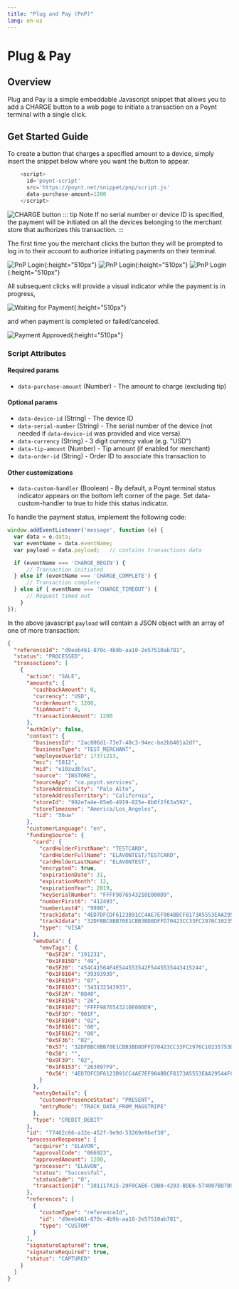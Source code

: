 ```yaml
---
title: "Plug and Pay (PnP)"
lang: en-us
---
```

# Plug & Pay

## Overview

Plug and Pay is a simple embeddable Javascript snippet that allows you to add a CHARGE button to a web page to initiate a transaction on a Poynt terminal with a single click.

## Get Started Guide

To create a button that charges a specified amount to a device, simply insert
the snippet below where you want the button to appear.

```javascript
    <script>
      id='poynt-script'
      src='https://poynt.net/snippet/pnp/script.js'
      data-purchase-amount=1200
    </script>
```

![CHARGE button](../assets/pnp1.png)
::: tip Note
If no serial number or device ID is specified, the payment will be initiated on all the devices belonging to the merchant store that authorizes this transaction. 
:::

The first time you the merchant clicks the button they will be prompted to log in to their account to authorize initiating payments on their terminal.

![PnP Login](../assets/pnp2.png){:height="510px"}
![PnP Login](../assets/pnp4.png){:height="510px"}
![PnP Login](../assets/pnp3.png){:height="510px"}

All subsequent clicks will provide a visual indicator while the payment is in progress,

![Waiting for Payment](../assets/pnp5.png){:height="510px"}

and when payment is completed or failed/canceled.

![Payment Approved](../assets/pnp6.png){:height="510px"}

### Script Attributes

#### Required params

* `data-purchase-amount` (Number) - The amount to charge (excluding tip)

#### Optional params

* `data-device-id` (String) - The device ID
* `data-serial-number` (String) - The serial number of the device (not needed if `data-device-id` was provided and vice versa)
* `data-currency` (String) - 3 digit currency value (e.g. "USD")
* `data-tip-amount` (Number) - Tip amount (if enabled for merchant)
* `data-order-id` (String) - Order ID to associate this transaction to

#### Other customizations

* `data-custom-handler` (Boolean) - By default, a Poynt terminal status indicator appears on the bottom left corner of the page. Set data-custom-handler to true to hide this status indicator.

To handle the payment status, implement the following code:

```javascript
window.addEventListener('message', function (e) {
  var data = e.data;
  var eventName = data.eventName;
  var payload = data.payload;	// contains transactions data

  if (eventName === 'CHARGE_BEGIN') {
      // Transaction initiated
  } else if (eventName === 'CHARGE_COMPLETE') {
      // Transaction complete
  } else if { eventName === 'CHARGE_TIMEOUT') {
      // Request timed out
    }
});
```

In the above javascript `payload` will contain a JSON object with an array of one of more transaction:

```json
{
  "referenceId": "d9eeb461-870c-4b9b-aa10-2e57510ab781",
  "status": "PROCESSED",
  "transactions": [
    {
      "action": "SALE",
      "amounts": {
        "cashbackAmount": 0,
        "currency": "USD",
        "orderAmount": 1200,
        "tipAmount": 0,
        "transactionAmount": 1200
      },
      "authOnly": false,
      "context": {
        "businessId": "2ac806d1-73e7-40c3-94ec-be2bb401a2df",
        "businessType": "TEST_MERCHANT",
        "employeeUserId": 17371213,
        "mcc": "5812",
        "mid": "e10zu3b7xs",
        "source": "INSTORE",
        "sourceApp": "co.poynt.services",
        "storeAddressCity": "Palo Alto",
        "storeAddressTerritory": "California",
        "storeId": "992e7a4e-65e6-4919-825e-8b0f2f63a592",
        "storeTimezone": "America/Los_Angeles",
        "tid": "56uw"
      },
      "customerLanguage": "en",
      "fundingSource": {
        "card": {
          "cardHolderFirstName": "TESTCARD",
          "cardHolderFullName": "ELAVONTEST/TESTCARD",
          "cardHolderLastName": "ELAVONTEST",
          "encrypted": true,
          "expirationDate": 31,
          "expirationMonth": 12,
          "expirationYear": 2019,
          "keySerialNumber": "FFFF9876543210E000D9",
          "numberFirst6": "412493",
          "numberLast4": "9990",
          "track1data": "4ED7DFCDF6123B91CC4AE7EF904BBCF8173A5553EAA29544FCF10C17B64099E5B08F5EEDDF8B21BAF72F913F65E400CDBD37E523C3F3797D23096D2C9C6B4BDE2F0D75C815146A82A475BE744C8B1955",
          "track2data": "32DFBBC8BB70E1CBB3BD8DFFD70423CC33FC2976C10235753D492C0CC05C0369B5EA9328CCA20740",
          "type": "VISA"
        },
        "emvData": {
          "emvTags": {
            "0x5F24": "191231",
            "0x1F815D": "49",
            "0x5F20": "454C41564F4E544553542F5445535443415244",
            "0x1F8104": "39393930",
            "0x1F815F": "07",
            "0x1F8103": "343132343933",
            "0x5F2A": "0840",
            "0x1F815E": "26",
            "0x1F8102": "FFFF9876543210E000D9",
            "0x5F30": "901F",
            "0x1F8160": "02",
            "0x1F8161": "00",
            "0x1F8162": "00",
            "0x5F36": "02",
            "0x57": "32DFBBC8BB70E1CBB3BD8DFFD70423CC33FC2976C10235753D492C0CC05C0369B5EA9328CCA20740",
            "0x58": "",
            "0x9F39": "02",
            "0x1F8153": "263897F9",
            "0x56": "4ED7DFCDF6123B91CC4AE7EF904BBCF8173A5553EAA29544FCF10C17B64099E5B08F5EEDDF8B21BAF72F913F65E400CDBD37E523C3F3797D23096D2C9C6B4BDE2F0D75C815146A82A475BE744C8B1955"
          }
        },
        "entryDetails": {
          "customerPresenceStatus": "PRESENT",
          "entryMode": "TRACK_DATA_FROM_MAGSTRIPE"
        },
        "type": "CREDIT_DEBIT"
      },
      "id": "77462c66-a32e-452f-9e9d-53269e9bef30",
      "processorResponse": {
        "acquirer": "ELAVON",
        "approvalCode": "066923",
        "approvedAmount": 1200,
        "processor": "ELAVON",
        "status": "Successful",
        "statusCode": "0",
        "transactionId": "101117A15-29F0CAE6-C9B0-4293-BDE6-574007BD7B95"
      },
      "references": [
        {
          "customType": "referenceId",
          "id": "d9eeb461-870c-4b9b-aa10-2e57510ab781",
          "type": "CUSTOM"
        }
      ],
      "signatureCaptured": true,
      "signatureRequired": true,
      "status": "CAPTURED"
    }
  ]
}
```
